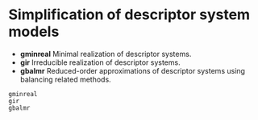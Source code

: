 # Simplification of descriptor system models

* **gminreal**  Minimal realization of descriptor systems.
* **gir**   Irreducible realization of descriptor systems.
* **gbalmr**   Reduced-order approximations of descriptor systems using balancing related methods.

```@docs
gminreal
gir
gbalmr
```
